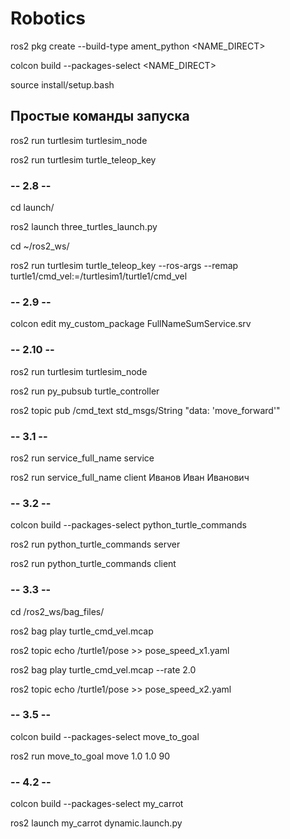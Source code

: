 # Robotics

ros2 pkg create --build-type ament_python <NAME_DIRECT>

colcon build --packages-select <NAME_DIRECT>

source install/setup.bash

## Простые команды запуска

ros2 run turtlesim turtlesim_node

ros2 run turtlesim turtle_teleop_key

### -- 2.8 --

cd launch/

ros2 launch three_turtles_launch.py

cd ~/ros2_ws/

ros2 run turtlesim turtle_teleop_key --ros-args --remap turtle1/cmd_vel:=/turtlesim1/turtle1/cmd_vel

### -- 2.9 --

colcon edit my_custom_package FullNameSumService.srv

### -- 2.10 --

ros2 run turtlesim turtlesim_node

ros2 run py_pubsub turtle_controller

ros2 topic pub /cmd_text std_msgs/String "data: 'move_forward'"

### -- 3.1 --

ros2 run service_full_name service

ros2 run service_full_name client Иванов Иван Иванович

### -- 3.2 --

colcon build --packages-select python_turtle_commands

ros2 run python_turtle_commands server

ros2 run python_turtle_commands client

### -- 3.3 --

cd /ros2_ws/bag_files/

ros2 bag play turtle_cmd_vel.mcap

ros2 topic echo /turtle1/pose >> pose_speed_x1.yaml

ros2 bag play turtle_cmd_vel.mcap --rate 2.0

ros2 topic echo /turtle1/pose >> pose_speed_x2.yaml

### -- 3.5 --

colcon build --packages-select move_to_goal 

ros2 run move_to_goal move 1.0 1.0 90

### -- 4.2 --

colcon build --packages-select my_carrot 

ros2 launch my_carrot dynamic.launch.py

